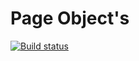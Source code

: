 # Page Object's
[![Build status](https://ci.appveyor.com/api/projects/status/orc6lq7ya4e28vg9?svg=true)](https://ci.appveyor.com/project/VEAlekseev/page-object-s)